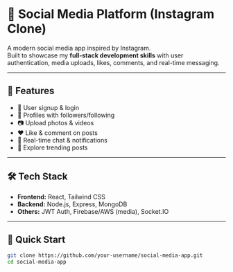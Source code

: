 # 📸 Social Media Platform (Instagram Clone)

A modern social media app inspired by Instagram.  
Built to showcase my **full-stack development skills** with user authentication, media uploads, likes, comments, and real-time messaging.

---

## 🚀 Features
- 🔐 User signup & login  
- 👤 Profiles with followers/following  
- 📷 Upload photos & videos  
- ❤️ Like & comment on posts  
- 💬 Real-time chat & notifications  
- 🔎 Explore trending posts  

---

## 🛠️ Tech Stack
- **Frontend:** React, Tailwind CSS  
- **Backend:** Node.js, Express, MongoDB  
- **Others:** JWT Auth, Firebase/AWS (media), Socket.IO  

---

## 📂 Quick Start
```bash
git clone https://github.com/your-username/social-media-app.git
cd social-media-app
